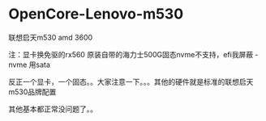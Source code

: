 # OpenCore-Lenovo-m530
联想启天m530   amd 3600

注：显卡换免驱的rx560
原装自带的海力士500G固态nvme不支持，efi我屏蔽 -nvme    用sata

反正一个显卡，一个固态。。大家注意一下。。。其他的硬件就是标准的联想启天m530品牌配置

其他基本都正常没问题了。。
